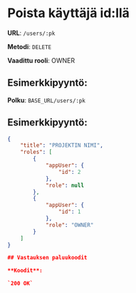 # Poista käyttäjä id:llä

**URL**: `/users/:pk`

**Metodi**: `DELETE`

**Vaadittu rooli**: OWNER

## Esimerkkipyyntö:

**Polku**: `BASE_URL/users/:pk`

## Esimerkkipyyntö:
```json
{
    "title": "PROJEKTIN NIMI",
    "roles": [
        {
            "appUser": {
                "id": 2
            },
            "role": null
        },
        {
            "appUser": {
                "id": 1
            },
            "role": "OWNER"
        }
    ]
}

## Vastauksen paluukoodit

**Koodit**:

`200 OK`
